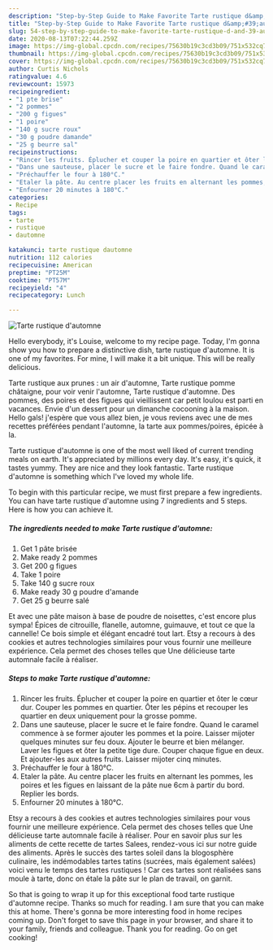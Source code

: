 ```yaml
---
description: "Step-by-Step Guide to Make Favorite Tarte rustique d&amp;#39;automne"
title: "Step-by-Step Guide to Make Favorite Tarte rustique d&amp;#39;automne"
slug: 54-step-by-step-guide-to-make-favorite-tarte-rustique-d-and-39-automne
date: 2020-08-13T07:22:44.259Z
image: https://img-global.cpcdn.com/recipes/75630b19c3cd3b09/751x532cq70/tarte-rustique-dautomne-photo-principale-de-la-recette.jpg
thumbnail: https://img-global.cpcdn.com/recipes/75630b19c3cd3b09/751x532cq70/tarte-rustique-dautomne-photo-principale-de-la-recette.jpg
cover: https://img-global.cpcdn.com/recipes/75630b19c3cd3b09/751x532cq70/tarte-rustique-dautomne-photo-principale-de-la-recette.jpg
author: Curtis Nichols
ratingvalue: 4.6
reviewcount: 15973
recipeingredient:
- "1 pte brise"
- "2 pommes"
- "200 g figues"
- "1 poire"
- "140 g sucre roux"
- "30 g poudre damande"
- "25 g beurre sal"
recipeinstructions:
- "Rincer les fruits. Éplucher et couper la poire en quartier et ôter le cœur dur. Couper les pommes en quartier. Ôter les pépins et recouper les quartier en deux uniquement pour la grosse pomme."
- "Dans une sauteuse, placer le sucre et le faire fondre. Quand le caramel commence à se former ajouter les pommes et la poire. Laisser mijoter quelques minutes sur feu doux. Ajouter le beurre et bien mélanger. Laver les figues et ôter la petite tige dure. Couper chaque figue en deux. Et ajouter-les aux autres fruits. Laisser mijoter cinq minutes."
- "Préchauffer le four à 180°C."
- "Etaler la pâte. Au centre placer les fruits en alternant les pommes, les poires et les figues en laissant de la pâte nue 6cm à partir du bord. Replier les bords."
- "Enfourner 20 minutes à 180°C."
categories:
- Recipe
tags:
- tarte
- rustique
- dautomne

katakunci: tarte rustique dautomne 
nutrition: 112 calories
recipecuisine: American
preptime: "PT25M"
cooktime: "PT57M"
recipeyield: "4"
recipecategory: Lunch

---
```



![Tarte rustique d&#39;automne](https://img-global.cpcdn.com/recipes/75630b19c3cd3b09/751x532cq70/tarte-rustique-dautomne-photo-principale-de-la-recette.jpg)

Hello everybody, it's Louise, welcome to my recipe page. Today, I'm gonna show you how to prepare a distinctive dish, tarte rustique d&#39;automne. It is one of my favorites. For mine, I will make it a bit unique. This will be really delicious.

Tarte rustique aux prunes : un air d&#39;automne, Tarte rustique pomme châtaigne, pour voir venir l&#39;automne, Tarte rustique d&#39;automne. Des pommes, des poires et des figues qui vieillissent car petit loulou est parti en vacances. Envie d&#39;un dessert pour un dimanche cocooning à la maison. Hello gals! j&#39;espère que vous allez bien, je vous reviens avec une de mes recettes préférées pendant l&#39;automne, la tarte aux pommes/poires, épicée à la.

Tarte rustique d&#39;automne is one of the most well liked of current trending meals on earth. It's appreciated by millions every day. It's easy, it's quick, it tastes yummy. They are nice and they look fantastic. Tarte rustique d&#39;automne is something which I've loved my whole life.


To begin with this particular recipe, we must first prepare a few ingredients. You can have tarte rustique d&#39;automne using 7 ingredients and 5 steps. Here is how you can achieve it.

<!--inarticleads1-->

##### The ingredients needed to make Tarte rustique d&#39;automne:

1. Get 1 pâte brisée
1. Make ready 2 pommes
1. Get 200 g figues
1. Take 1 poire
1. Take 140 g sucre roux
1. Make ready 30 g poudre d&#39;amande
1. Get 25 g beurre salé


Et avec une pâte maison à base de poudre de noisettes, c&#39;est encore plus sympa! Épices de citrouille, flanelle, automne, guimauve, et tout ce que la cannelle! Ce bois simple et élégant encadré tout lart. Etsy a recours à des cookies et autres technologies similaires pour vous fournir une meilleure expérience. Cela permet des choses telles que  Une délicieuse tarte automnale facile à réaliser. 

<!--inarticleads2-->

##### Steps to make Tarte rustique d&#39;automne:

1. Rincer les fruits. Éplucher et couper la poire en quartier et ôter le cœur dur. Couper les pommes en quartier. Ôter les pépins et recouper les quartier en deux uniquement pour la grosse pomme.
1. Dans une sauteuse, placer le sucre et le faire fondre. Quand le caramel commence à se former ajouter les pommes et la poire. Laisser mijoter quelques minutes sur feu doux. Ajouter le beurre et bien mélanger. Laver les figues et ôter la petite tige dure. Couper chaque figue en deux. Et ajouter-les aux autres fruits. Laisser mijoter cinq minutes.
1. Préchauffer le four à 180°C.
1. Etaler la pâte. Au centre placer les fruits en alternant les pommes, les poires et les figues en laissant de la pâte nue 6cm à partir du bord. Replier les bords.
1. Enfourner 20 minutes à 180°C.


Etsy a recours à des cookies et autres technologies similaires pour vous fournir une meilleure expérience. Cela permet des choses telles que  Une délicieuse tarte automnale facile à réaliser. Pour en savoir plus sur les aliments de cette recette de tartes Salees, rendez-vous ici sur notre guide des aliments. Après le succès des tartes soleil dans la blogosphère culinaire, les indémodables tartes tatins (sucrées, mais également salées) voici venu le temps des tartes rustiques ! Car ces tartes sont réalisées sans moule à tarte, donc on étale la pâte sur le plan de travail, on garnit. 

So that is going to wrap it up for this exceptional food tarte rustique d&#39;automne recipe. Thanks so much for reading. I am sure that you can make this at home. There's gonna be more interesting food in home recipes coming up. Don't forget to save this page in your browser, and share it to your family, friends and colleague. Thank you for reading. Go on get cooking!
